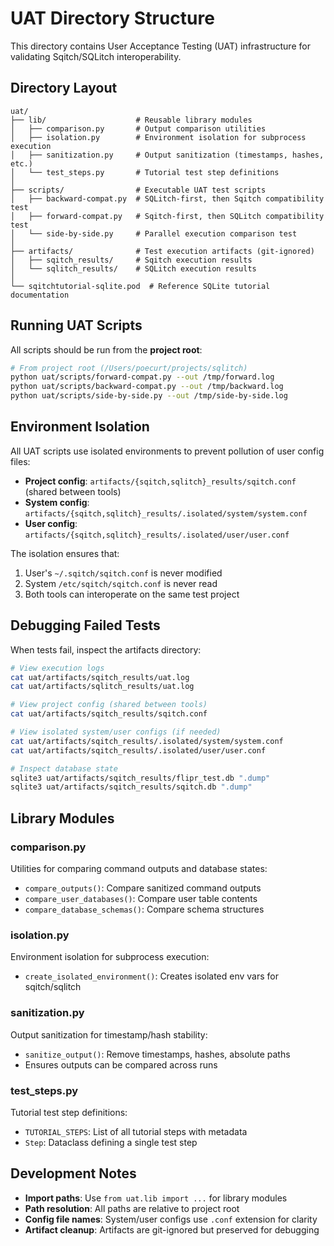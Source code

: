 # UAT Directory Structure

This directory contains User Acceptance Testing (UAT) infrastructure for validating Sqitch/SQLitch interoperability.

## Directory Layout

```
uat/
├── lib/                    # Reusable library modules
│   ├── comparison.py       # Output comparison utilities
│   ├── isolation.py        # Environment isolation for subprocess execution
│   ├── sanitization.py     # Output sanitization (timestamps, hashes, etc.)
│   └── test_steps.py       # Tutorial test step definitions
│
├── scripts/                # Executable UAT test scripts
│   ├── backward-compat.py  # SQLitch-first, then Sqitch compatibility test
│   ├── forward-compat.py   # Sqitch-first, then SQLitch compatibility test
│   └── side-by-side.py     # Parallel execution comparison test
│
├── artifacts/              # Test execution artifacts (git-ignored)
│   ├── sqitch_results/     # Sqitch execution results
│   └── sqlitch_results/    # SQLitch execution results
│
└── sqitchtutorial-sqlite.pod  # Reference SQLite tutorial documentation
```

## Running UAT Scripts

All scripts should be run from the **project root**:

```bash
# From project root (/Users/poecurt/projects/sqlitch)
python uat/scripts/forward-compat.py --out /tmp/forward.log
python uat/scripts/backward-compat.py --out /tmp/backward.log
python uat/scripts/side-by-side.py --out /tmp/side-by-side.log
```

## Environment Isolation

All UAT scripts use isolated environments to prevent pollution of user config files:

- **Project config**: `artifacts/{sqitch,sqlitch}_results/sqitch.conf` (shared between tools)
- **System config**: `artifacts/{sqitch,sqlitch}_results/.isolated/system/system.conf`
- **User config**: `artifacts/{sqitch,sqlitch}_results/.isolated/user/user.conf`

The isolation ensures that:
1. User's `~/.sqitch/sqitch.conf` is never modified
2. System `/etc/sqitch/sqitch.conf` is never read
3. Both tools can interoperate on the same test project

## Debugging Failed Tests

When tests fail, inspect the artifacts directory:

```bash
# View execution logs
cat uat/artifacts/sqitch_results/uat.log
cat uat/artifacts/sqlitch_results/uat.log

# View project config (shared between tools)
cat uat/artifacts/sqitch_results/sqitch.conf

# View isolated system/user configs (if needed)
cat uat/artifacts/sqitch_results/.isolated/system/system.conf
cat uat/artifacts/sqitch_results/.isolated/user/user.conf

# Inspect database state
sqlite3 uat/artifacts/sqitch_results/flipr_test.db ".dump"
sqlite3 uat/artifacts/sqitch_results/sqitch.db ".dump"
```

## Library Modules

### comparison.py
Utilities for comparing command outputs and database states:
- `compare_outputs()`: Compare sanitized command outputs
- `compare_user_databases()`: Compare user table contents
- `compare_database_schemas()`: Compare schema structures

### isolation.py
Environment isolation for subprocess execution:
- `create_isolated_environment()`: Creates isolated env vars for sqitch/sqlitch

### sanitization.py
Output sanitization for timestamp/hash stability:
- `sanitize_output()`: Remove timestamps, hashes, absolute paths
- Ensures outputs can be compared across runs

### test_steps.py
Tutorial test step definitions:
- `TUTORIAL_STEPS`: List of all tutorial steps with metadata
- `Step`: Dataclass defining a single test step

## Development Notes

- **Import paths**: Use `from uat.lib import ...` for library modules
- **Path resolution**: All paths are relative to project root
- **Config file names**: System/user configs use `.conf` extension for clarity
- **Artifact cleanup**: Artifacts are git-ignored but preserved for debugging
